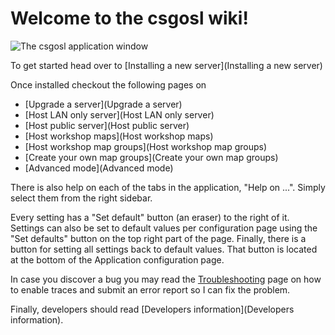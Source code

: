 # Welcome to the csgosl wiki!

![The csgosl application window](https://raw.githubusercontent.com/wiki/lenosisnickerboa/csgosl/pics/main-show-tabs.gif)

To get started head over to [Installing a new server](Installing a new server)

Once installed checkout the following pages on

* [Upgrade a server](Upgrade a server)
* [Host LAN only server](Host LAN only server)
* [Host public server](Host public server)
* [Host workshop maps](Host workshop maps)
* [Host workshop map groups](Host workshop map groups)
* [Create your own map groups](Create your own map groups)
* [Advanced mode](Advanced mode)

There is also help on each of the tabs in the application, "Help on ...". Simply select them from the right sidebar.

Every setting has a "Set default" button (an eraser) to the right of it. Settings can also be set to default values per configuration page using the "Set defaults" button on the top right part of the page. Finally, there is a button for setting all settings back to default values. That button is located at the bottom of the Application configuration page.

In case you discover a bug you may read the [Troubleshooting](Troubleshooting) page on how to enable traces and submit an error report so I can fix the problem.

Finally, developers should read [Developers information](Developers information).
